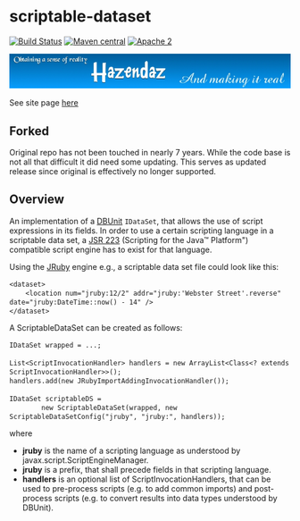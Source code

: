 # scriptable-dataset #
 
[![Build Status](https://travis-ci.org/hazendaz/scriptable-dataset.svg?branch=master)](https://travis-ci.org/hazendaz/scriptable-dataset)
[![Maven central](https://maven-badges.herokuapp.com/maven-central/com.github.hazendaz/scriptable-dataset/badge.svg)](https://maven-badges.herokuapp.com/maven-central/com.github.hazendaz/scriptable-dataset)
[![Apache 2](http://img.shields.io/badge/license-Apache%202-blue.svg)](http://www.apache.org/licenses/LICENSE-2.0)

![hazendaz](src/site/resources/images/hazendaz-banner.jpg)

See site page [here](http://hazendaz.github.io/scriptable-dataset/)

## Forked ##

Original repo has not been touched in nearly 7 years.  While the code base is not all that difficult it did need some updating.  This serves as updated release since original is effectively no longer supported.

## Overview ##

An implementation of a [DBUnit](http://dbunit.sourceforge.net/) ```IDataSet```, that allows the use of script expressions in its fields. In order to use a certain scripting language in a scriptable data set, a [JSR 223](http://jcp.org/en/jsr/detail?id=223) (Scripting for the Java&trade; Platform") compatible script engine has to exist for that language.

Using the [JRuby](http://jruby.org/) engine e.g., a scriptable data set file could look like this:

```
<dataset>
    <location num="jruby:12/2" addr="jruby:'Webster Street'.reverse" date="jruby:DateTime::now() - 14" />
</dataset>
```

A ScriptableDataSet can be created as follows:

```
IDataSet wrapped = ...;

List<ScriptInvocationHandler> handlers = new ArrayList<Class<? extends ScriptInvocationHandler>>();
handlers.add(new JRubyImportAddingInvocationHandler());

IDataSet scriptableDS = 
        new ScriptableDataSet(wrapped, new ScriptableDataSetConfig("jruby", "jruby:", handlers));
```

where

- **jruby** is the name of a scripting language as understood by javax.script.ScriptEngineManager.
- **jruby** is a prefix, that shall precede fields in that scripting language.
- **handlers** is an optional list of ScriptInvocationHandlers, that can be used to
            pre-process scripts (e.g. to add common imports) and
            post-process scripts (e.g. to convert results into data types understood by DBUnit).
